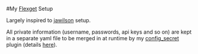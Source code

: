 #My [Flexget](https://github.com/Flexget/Flexget) Setup

Largely inspired to [jawilson](https://github.com/jawilson) setup. 

All private information (username, passwords, api keys and so on) are kept in a separate yaml file to be merged in at runtime by my [config_secret](https://github.com/tarzasai/.flexget/blob/master/plugins/config_secrets.py) plugin (details [here](https://github.com/Flexget/Flexget/pull/249)).
